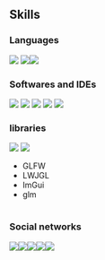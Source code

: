 

## Skills
 ### Languages
  ![](https://img.icons8.com/color/50/000000/c-plus-plus-logo.png) ![](https://img.icons8.com/color/50/000000/java-coffee-cup-logo.png)![](https://img.icons8.com/color/50/000000/c-sharp-logo.png)

### Softwares and IDEs
![](https://img.icons8.com/color/50/000000/visual-studio-2019.png) ![](https://img.icons8.com/color/50/000000/intellij-idea.png) ![](https://img.icons8.com/ios-filled/50/000000/unreal-engine.png)  ![](https://i.imgur.com/zVsSNrt.png) ![](https://i.imgur.com/bjwojl9.png)

### libraries
![](https://imgur.com/JYWaId7.png) ![](https://imgur.com/0PW1XTZ.png)

- GLFW
- LWJGL
- ImGui
- glm

#
### Social networks

[![](https://img.icons8.com/fluent/50/000000/twitter.png?raw=true)](https://twitter.com/minakrocrafteur)[![](https://img.icons8.com/fluent/50/000000/facebook-new.png?raw=true)](https://www.facebook.com/profile.php?id=100012040879211)[![](https://img.icons8.com/fluent/50/000000/linkedin.png?raw=true)](https://www.linkedin.com/in/pierre-even-a44271197/)[![](https://img.icons8.com/color/48/000000/youtube.png?raw=true)](https://www.youtube.com/channel/UCpKW2uF9wbCsqMeTuHugijw)[![](https://img.icons8.com/color/48/000000/discord-logo.png?raw=true)](https://discord.gg/82AGNXw)


<!--
sources : Icons by icon8 : https://icons8.com/
--!>
